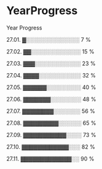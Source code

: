 # YearProgress

Year Progress 

27.01.
▓░░░░░░░░░░░░░░ 7 %

27.02.
▓▓░░░░░░░░░░░░░ 15 %

27.03.
▓▓▓░░░░░░░░░░░░ 23 %

27.04.
▓▓▓▓░░░░░░░░░░░ 32 %

27.05.
▓▓▓▓▓▓░░░░░░░░░ 40 %

27.06.
▓▓▓▓▓▓▓░░░░░░░░ 48 %

27.07.
▓▓▓▓▓▓▓▓░░░░░░░ 56 %

27.08.
▓▓▓▓▓▓▓▓▓░░░░░░ 65 %

27.09.
▓▓▓▓▓▓▓▓▓▓▓░░░░ 73 %

27.10.
▓▓▓▓▓▓▓▓▓▓▓▓░░░ 82 %

27.11.
▓▓▓▓▓▓▓▓▓▓▓▓▓░░ 90 %
